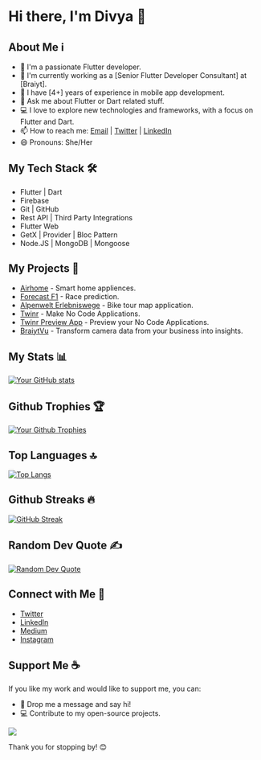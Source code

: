 # Hi there, I'm Divya 👋

## About Me ℹ️

- 🌱 I'm a passionate Flutter developer.
- 🔭 I'm currently working as a [Senior Flutter Developer Consultant] at [Braiyt].
- 💼 I have [4+] years of experience in mobile app development.
- 💬 Ask me about Flutter or Dart related stuff.
- 💻 I love to explore new technologies and frameworks, with a focus on Flutter and Dart.
- 📫 How to reach me: [Email](mailto:divyadave789@gmail.com) | [Twitter](https://twitter.com/divyadave1205) | [LinkedIn](https://www.linkedin.com/in/divya-dave-09b099234/)
- 😄 Pronouns: She/Her

## My Tech Stack 🛠️

- Flutter | Dart
- Firebase
- Git | GitHub
- Rest API | Third Party Integrations
- Flutter Web
- GetX | Provider | Bloc Pattern
- Node.JS | MongoDB | Mongoose 

## My Projects 🚀

- [Airhome](https://apps.apple.com/in/app/airhome/id1611739444) - Smart home appliences.
- [Forecast F1](https://play.google.com/store/apps/details?id=com.forecast.f1&hl=en_IN) - Race prediction.
- [Alpenwelt Erlebniswege](https://play.google.com/store/apps/details?id=at.fosbury.alpenwelt) - Bike tour map application.
- [Twinr](builder.twinr.com) - Make No Code Applications.
- [Twinr Preview App](https://apps.apple.com/ca/app/twinr/id6446420501) - Preview your No Code Applications.
- [BraiytVu](https://apps.apple.com/mx/app/braiytvu/id6736531382?platform=iphone) - Transform camera data from your business into insights.
  
## My Stats 📊

[![Your GitHub stats](https://github-readme-stats.vercel.app/api?username=divyadave1205&show_icons=true&theme=dark)](https://github.com/divyadave1205)

## Github Trophies 🏆

[![Your Github Trophies](https://github-profile-trophy.vercel.app/?username=divyadave1205&amp;theme=radical&amp;no-frame=false&amp;no-bg=false&amp;margin-w=4)](https://github.com/divyadave1205)

## Top Languages 🔝

[![Top Langs](https://github-readme-stats.vercel.app/api/top-langs/?username=divyadave1205&layout=compact&theme=dark)](https://github.com/divyadave1205)

## Github Streaks 🔥

[![GitHub Streak](https://github-readme-streak-stats.herokuapp.com/?user=divyadave1205&amp;theme=dark&amp;hide_border=false)](https://github.com/divyadave1205)

## Random Dev Quote ✍️ 

[![Random Dev Quote](https://quotes-github-readme.vercel.app/api?type=horizontal&amp;theme=radical)](https://github.com/divyadave1205)

## Connect with Me 🤝

- [Twitter](https://twitter.com/divyadave1205)
- [LinkedIn](https://www.linkedin.com/in/divya-dave-09b099234/)
- [Medium](https://medium.com/@divyadave1205)
- [Instagram](https://www.instagram.com/flutter_finesse_302/)

## Support Me ☕

If you like my work and would like to support me, you can:

- 💬 Drop me a message and say hi!
- 💻 Contribute to my open-source projects.
  
[![](https://visitcount.itsvg.in/api?id=divyadave1205&label=Profile%20Views&color=10&icon=0&pretty=false)](https://visitcount.itsvg.in)

Thank you for stopping by! 😊

